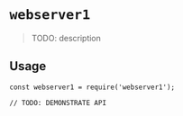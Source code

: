 # `webserver1`

> TODO: description

## Usage

```
const webserver1 = require('webserver1');

// TODO: DEMONSTRATE API
```
